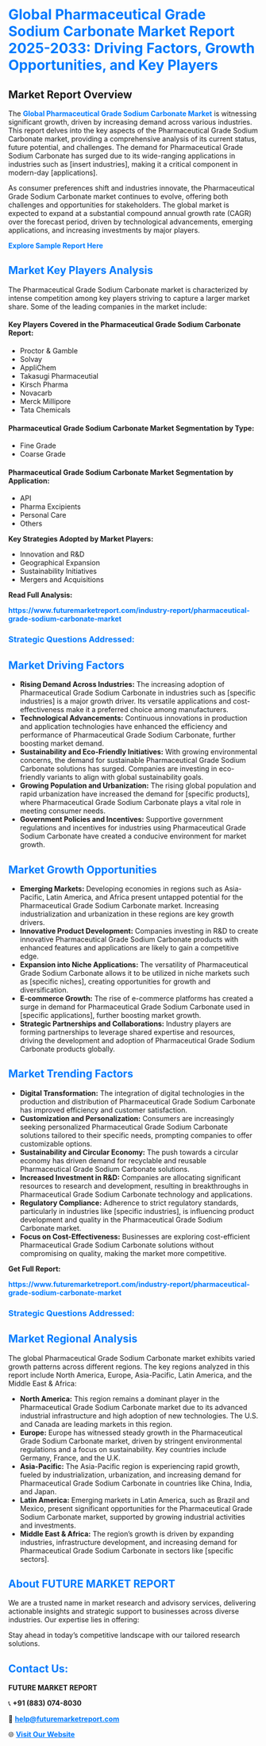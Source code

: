 <h1 style="color: #007BFF;">Global Pharmaceutical Grade Sodium Carbonate Market Report 2025-2033: Driving Factors, Growth Opportunities, and Key Players</h1>

<section id="overview">
<h2>Market Report Overview</h2>
<p>The <a href="https://www.futuremarketreport.com/industry-report/pharmaceutical-grade-sodium-carbonate-market" style="color: #007BFF; text-decoration: none;"><strong>Global Pharmaceutical Grade Sodium Carbonate Market</strong></a> is witnessing significant growth, driven by increasing demand across various industries. This report delves into the key aspects of the Pharmaceutical Grade Sodium Carbonate market, providing a comprehensive analysis of its current status, future potential, and challenges. The demand for Pharmaceutical Grade Sodium Carbonate has surged due to its wide-ranging applications in industries such as [insert industries], making it a critical component in modern-day [applications].</p>
<p>As consumer preferences shift and industries innovate, the Pharmaceutical Grade Sodium Carbonate market continues to evolve, offering both challenges and opportunities for stakeholders. The global market is expected to expand at a substantial compound annual growth rate (CAGR) over the forecast period, driven by technological advancements, emerging applications, and increasing investments by major players.</p>
</section>

<section id="overview">
<p><a href="https://www.futuremarketreport.com/request-sample/reportId=88851" style="color: #007BFF; text-decoration: none;"><strong>Explore Sample Report Here</strong></a></p>
</section>

<section id="key-players">
<h2 style="color: #007BFF;">Market Key Players Analysis</h2>
<p>The Pharmaceutical Grade Sodium Carbonate market is characterized by intense competition among key players striving to capture a larger market share. Some of the leading companies in the market include:</p>
<h4>Key Players Covered in the Pharmaceutical Grade Sodium Carbonate Report:</h4>
<ul><li>Proctor &amp; Gamble</li><li>Solvay</li><li>AppliChem</li><li>Takasugi Pharmaceutial</li><li>Kirsch Pharma</li><li>Novacarb</li><li>Merck Millipore</li><li>Tata Chemicals</li></ul>
<h4>Pharmaceutical Grade Sodium Carbonate Market Segmentation by Type:</h4>
<ul><li>Fine Grade</li><li>Coarse Grade</li></ul>

<h4>Pharmaceutical Grade Sodium Carbonate Market Segmentation by Application:</h4>
<ul><li>API</li><li>Pharma Excipients</li><li>Personal Care</li><li>Others</li></ul>
<p><strong>Key Strategies Adopted by Market Players:</strong></p>
<ul>
<li>Innovation and R&D</li>
<li>Geographical Expansion</li>
<li>Sustainability Initiatives</li>
<li>Mergers and Acquisitions</li>
</ul>
</section>

<section>
<p><strong>Read Full Analysis: </strong></p><a href="https://www.futuremarketreport.com/industry-report/pharmaceutical-grade-sodium-carbonate-market" style="color: #007BFF; text-decoration: none;"><strong>https://www.futuremarketreport.com/industry-report/pharmaceutical-grade-sodium-carbonate-market</strong></a>
<h3 style="color: #007BFF;">Strategic Questions Addressed:</h3>
</section>

<section id="driving-factors">
<h2 style="color: #007BFF;">Market Driving Factors</h2>
<ul>
<li><strong>Rising Demand Across Industries:</strong> The increasing adoption of Pharmaceutical Grade Sodium Carbonate in industries such as [specific industries] is a major growth driver. Its versatile applications and cost-effectiveness make it a preferred choice among manufacturers.</li>
<li><strong>Technological Advancements:</strong> Continuous innovations in production and application technologies have enhanced the efficiency and performance of Pharmaceutical Grade Sodium Carbonate, further boosting market demand.</li>
<li><strong>Sustainability and Eco-Friendly Initiatives:</strong> With growing environmental concerns, the demand for sustainable Pharmaceutical Grade Sodium Carbonate solutions has surged. Companies are investing in eco-friendly variants to align with global sustainability goals.</li>
<li><strong>Growing Population and Urbanization:</strong> The rising global population and rapid urbanization have increased the demand for [specific products], where Pharmaceutical Grade Sodium Carbonate plays a vital role in meeting consumer needs.</li>
<li><strong>Government Policies and Incentives:</strong> Supportive government regulations and incentives for industries using Pharmaceutical Grade Sodium Carbonate have created a conducive environment for market growth.</li>
</ul>
</section>

<section id="growth-opportunities">
<h2 style="color: #007BFF;">Market Growth Opportunities</h2>
<ul>
<li><strong>Emerging Markets:</strong> Developing economies in regions such as Asia-Pacific, Latin America, and Africa present untapped potential for the Pharmaceutical Grade Sodium Carbonate market. Increasing industrialization and urbanization in these regions are key growth drivers.</li>
<li><strong>Innovative Product Development:</strong> Companies investing in R&D to create innovative Pharmaceutical Grade Sodium Carbonate products with enhanced features and applications are likely to gain a competitive edge.</li>
<li><strong>Expansion into Niche Applications:</strong> The versatility of Pharmaceutical Grade Sodium Carbonate allows it to be utilized in niche markets such as [specific niches], creating opportunities for growth and diversification.</li>
<li><strong>E-commerce Growth:</strong> The rise of e-commerce platforms has created a surge in demand for Pharmaceutical Grade Sodium Carbonate used in [specific applications], further boosting market growth.</li>
<li><strong>Strategic Partnerships and Collaborations:</strong> Industry players are forming partnerships to leverage shared expertise and resources, driving the development and adoption of Pharmaceutical Grade Sodium Carbonate products globally.</li>
</ul>
</section>

<section id="trending-factors">
<h2 style="color: #007BFF;">Market Trending Factors</h2>
<ul>
<li><strong>Digital Transformation:</strong> The integration of digital technologies in the production and distribution of Pharmaceutical Grade Sodium Carbonate has improved efficiency and customer satisfaction.</li>
<li><strong>Customization and Personalization:</strong> Consumers are increasingly seeking personalized Pharmaceutical Grade Sodium Carbonate solutions tailored to their specific needs, prompting companies to offer customizable options.</li>
<li><strong>Sustainability and Circular Economy:</strong> The push towards a circular economy has driven demand for recyclable and reusable Pharmaceutical Grade Sodium Carbonate solutions.</li>
<li><strong>Increased Investment in R&D:</strong> Companies are allocating significant resources to research and development, resulting in breakthroughs in Pharmaceutical Grade Sodium Carbonate technology and applications.</li>
<li><strong>Regulatory Compliance:</strong> Adherence to strict regulatory standards, particularly in industries like [specific industries], is influencing product development and quality in the Pharmaceutical Grade Sodium Carbonate market.</li>
<li><strong>Focus on Cost-Effectiveness:</strong> Businesses are exploring cost-efficient Pharmaceutical Grade Sodium Carbonate solutions without compromising on quality, making the market more competitive.</li>
</ul>
</section>

<section>
<p><strong>Get Full Report: </strong></p><a href="https://www.futuremarketreport.com/industry-report/pharmaceutical-grade-sodium-carbonate-market" style="color: #007BFF; text-decoration: none;"><strong>https://www.futuremarketreport.com/industry-report/pharmaceutical-grade-sodium-carbonate-market</strong></a>
<h3 style="color: #007BFF;">Strategic Questions Addressed:</h3>
</section>


<section id="regional-analysis">
<h2 style="color: #007BFF;">Market Regional Analysis</h2>
<p>The global Pharmaceutical Grade Sodium Carbonate market exhibits varied growth patterns across different regions. The key regions analyzed in this report include North America, Europe, Asia-Pacific, Latin America, and the Middle East & Africa:</p>
<ul>
<li><strong>North America:</strong> This region remains a dominant player in the Pharmaceutical Grade Sodium Carbonate market due to its advanced industrial infrastructure and high adoption of new technologies. The U.S. and Canada are leading markets in this region.</li>
<li><strong>Europe:</strong> Europe has witnessed steady growth in the Pharmaceutical Grade Sodium Carbonate market, driven by stringent environmental regulations and a focus on sustainability. Key countries include Germany, France, and the U.K.</li>
<li><strong>Asia-Pacific:</strong> The Asia-Pacific region is experiencing rapid growth, fueled by industrialization, urbanization, and increasing demand for Pharmaceutical Grade Sodium Carbonate in countries like China, India, and Japan.</li>
<li><strong>Latin America:</strong> Emerging markets in Latin America, such as Brazil and Mexico, present significant opportunities for the Pharmaceutical Grade Sodium Carbonate market, supported by growing industrial activities and investments.</li>
<li><strong>Middle East & Africa:</strong> The region’s growth is driven by expanding industries, infrastructure development, and increasing demand for Pharmaceutical Grade Sodium Carbonate in sectors like [specific sectors].</li>
</ul>
</section>

<footer>
<h2 style="color: #007BFF;">About FUTURE MARKET REPORT</h2>
<p>We are a trusted name in market research and advisory services, delivering actionable insights and strategic support to businesses across diverse industries. Our expertise lies in offering:</p>

<p>Stay ahead in today’s competitive landscape with our tailored research solutions.</p>

<h2 style="color: #007BFF;">Contact Us:</h2>
<p><strong>FUTURE MARKET REPORT</strong></p>
<p>📞 <strong>+91 (883) 074-8030</strong></p>
<p>📧 <strong><a href="mailto:help@futuremarketreport.com" style="color: #007BFF;">help@futuremarketreport.com</a></strong></p>
<p>🌐 <strong><a href="https://www.futuremarketreport.com/" style="color: #007BFF;">Visit Our Website</a></strong></p>
</footer>